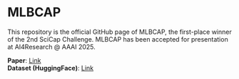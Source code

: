 # MLBCAP
This repository is the official GitHub page of MLBCAP, the first-place winner of the 2nd SciCap Challenge. MLBCAP has been accepted for presentation at AI4Research @ AAAI 2025.

**Paper**: [Link](https://arxiv.org/abs/2501.02552)  
**Dataset (HuggingFace)**: [Link](https://huggingface.co/datasets/TEAMREBOOTT-AI/SciCap-MLBCAP)
